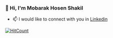 ### :wave: Hi, I'm Mobarak Hosen Shakil
<!-- - 🔭 Currently working on **[Jobs in mail bd](https://github.com/big0one/jobs-in-mail-bd)** project
- 🌱 Currently learning [MachineLearning](https://github.com/imshakil/MachineLearning) from Coursera
- 👯 I’m interseted in **Software Engineering** 
-->
- 📫 I would like to connect with you in [Linkedin](https://linkedin.com/in/imshakil)

[![HitCount](http://hits.dwyl.com/imshakil/imshakil.svg)](http://hits.dwyl.com/imshakil/imshakil)
